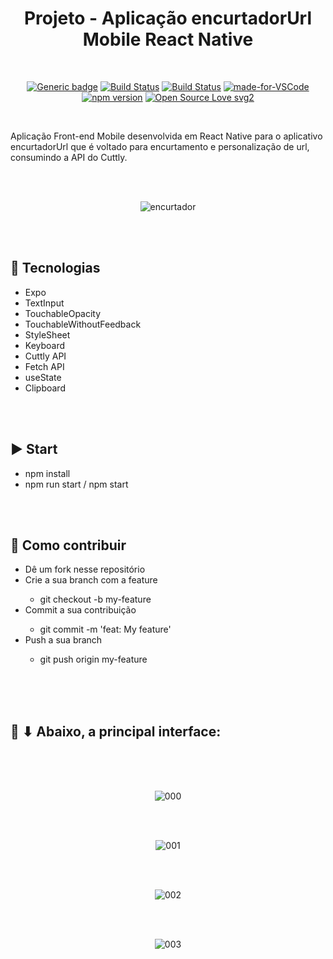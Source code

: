 <div align="center">

# Projeto - Aplicação encurtadorUrl Mobile React Native

</div>

<br>

<div align="center">

[![Generic badge](https://img.shields.io/badge/Made%20by-Renan%20Borba-purple.svg)](https://shields.io/) [![Build Status](https://img.shields.io/github/stars/RenanBorba/react-native-encurtador-url.svg)](https://github.com/RenanBorba/react-native-encurtador-url) [![Build Status](https://img.shields.io/github/forks/RenanBorba/react-native-encurtador-url.svg)](https://github.com/RenanBorba/react-native-encurtador-url) [![made-for-VSCode](https://img.shields.io/badge/Made%20for-VSCode-1f425f.svg)](https://code.visualstudio.com/) [![npm version](https://badge.fury.io/js/react-native.svg)](https://badge.fury.io/js/react-native) [![Open Source Love svg2](https://badges.frapsoft.com/os/v2/open-source.svg?v=103)](https://github.com/ellerbrock/open-source-badges/)

</div>

<br>

Aplicação Front-end Mobile desenvolvida em React Native para o aplicativo encurtadorUrl que é voltado para encurtamento e personalização de url, consumindo a API do Cuttly.

<br><br>

<div align="center">

![encurtador](https://user-images.githubusercontent.com/48495838/84699176-77fee400-af27-11ea-84c1-485af3afa06e.png)

</div>

<br><br>

## :rocket: Tecnologias
<ul>
  <li>Expo</li>
  <li>TextInput</li>
  <li>TouchableOpacity</li>
  <li>TouchableWithoutFeedback</li>
  <li>StyleSheet</li>
  <li>Keyboard</li>
  <li>Cuttly API</li>
  <li>Fetch API </li>
  <li>useState</li>
  <li>Clipboard</li>
</ul>

<br><br>

## :arrow_forward: Start
<ul>
  <li>npm install</li>
  <li>npm run start / npm start</li>
</ul>

<br><br>

## :punch: Como contribuir
<ul>
  <li>Dê um fork nesse repositório</li>
  <li>Crie a sua branch com a feature</li>
    <ul>
      <li>git checkout -b my-feature</li>
    </ul>
  <li>Commit a sua contribuição</li>
    <ul>
      <li>git commit -m 'feat: My feature'</li>
    </ul>
  <li>Push a sua branch</li>
    <ul>
      <li>git push origin my-feature</li>
    </ul>
</ul>
<br><br><br>

## :mega: ⬇ Abaixo, a principal interface:

<br><br><br>

<div align="center">

![000](https://user-images.githubusercontent.com/48495838/82394103-73c1d280-9a1e-11ea-8721-318b0d76c0e5.png)

<br><br>

![001](https://user-images.githubusercontent.com/48495838/82393735-a8815a00-9a1d-11ea-845e-b2f71dcd4434.png)

<br><br>

![002](https://user-images.githubusercontent.com/48495838/82394101-73293c00-9a1e-11ea-87a6-8e445626455d.png)

<br><br>

![003](https://user-images.githubusercontent.com/48495838/82393732-a6b79680-9a1d-11ea-83c4-7ad461de8a21.png)

</div>
